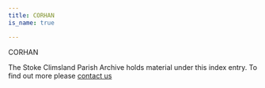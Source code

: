 ```yaml
---
title: CORHAN
is_name: true

---
```


CORHAN


The Stoke Climsland Parish Archive holds material under this index entry. To find out more please [contact us](/contact/)
